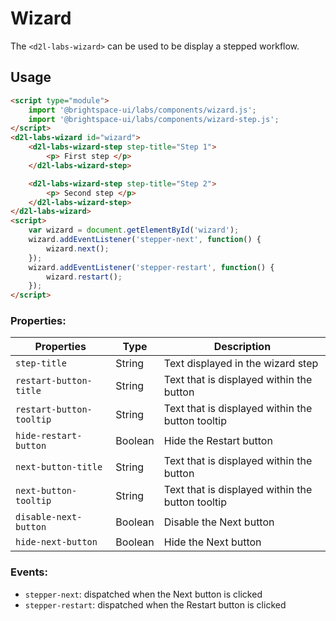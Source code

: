# Wizard

The `<d2l-labs-wizard>` can be used to be display a stepped workflow.

## Usage

```html
<script type="module">
    import '@brightspace-ui/labs/components/wizard.js';
	import '@brightspace-ui/labs/components/wizard-step.js';
</script>
<d2l-labs-wizard id="wizard">
	<d2l-labs-wizard-step step-title="Step 1">
		<p> First step </p>
	</d2l-labs-wizard-step>

	<d2l-labs-wizard-step step-title="Step 2">
		<p> Second step </p>
	</d2l-labs-wizard-step>
</d2l-labs-wizard>
<script>
	var wizard = document.getElementById('wizard');
	wizard.addEventListener('stepper-next', function() {
		wizard.next();
	});
	wizard.addEventListener('stepper-restart', function() {
		wizard.restart();
	});
</script>
```


### Properties:

| Properties | Type | Description |
|--|--|--|
| `step-title` | String | Text displayed in the wizard step |
| `restart-button-title` | String | Text that is displayed within the button |
| `restart-button-tooltip` | String | Text that is displayed within the button tooltip |
| `hide-restart-button` | Boolean | Hide the Restart button |
| `next-button-title` | String | Text that is displayed within the button |
| `next-button-tooltip` | String | Text that is displayed within the button tooltip |
| `disable-next-button` | Boolean | Disable the Next button |
| `hide-next-button` | Boolean | Hide the Next button |

### Events:
- `stepper-next`: dispatched when the Next button is clicked
- `stepper-restart`: dispatched when the Restart button is clicked

